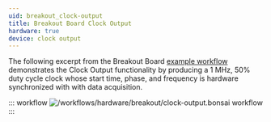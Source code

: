 ```yaml
---
uid: breakout_clock-output
title: Breakout Board Clock Output
hardware: true
device: clock output
---
```


The following excerpt from the Breakout Board [example workflow](xref:breakout_workflow)
demonstrates the Clock Output functionality by producing a 1 MHz, 50% duty cycle clock whose start
time, phase, and frequency is hardware synchronized with with data acquisition. 

::: workflow
![/workflows/hardware/breakout/clock-output.bonsai workflow](../../../workflows/hardware/breakout/clock-output.bonsai)
:::